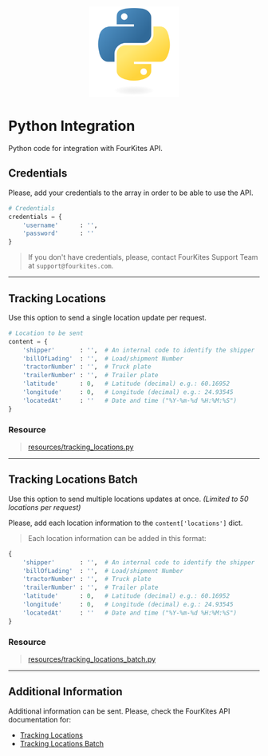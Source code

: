 <div align="center">
	<img src="../assets/images/logos/languages/python.svg" width="180" alt="Python">
</div>

# Python Integration
Python code for integration with FourKites API.

## Credentials
Please, add your credentials to the array in order to be able to use the API.

```python
# Credentials
credentials = {
    'username'      : '',
    'password'      : ''
}
```

> If you don't have credentials, please, contact FourKites Support Team at `support@fourkites.com`.

---

## Tracking Locations
Use this option to send a single location update per request.

```python
# Location to be sent
content = {
    'shipper'       : '',  # An internal code to identify the shipper
    'billOfLading'  : '',  # Load/shipment Number
    'tractorNumber' : '',  # Truck plate
    'trailerNumber' : '',  # Trailer plate
    'latitude'      : 0,   # Latitude (decimal) e.g.: 60.16952
    'longitude'     : 0,   # Longitude (decimal) e.g.: 24.93545
    'locatedAt'     : ''   # Date and time ("%Y-%m-%d %H:%M:%S")
}
```

### Resource
> [resources/tracking_locations.py](./resources/tracking_locations.py)

---

## Tracking Locations Batch
Use this option to send multiple locations updates at once. _(Limited to 50 locations per request)_

Please, add each location information to the `content['locations']` dict.
> Each location information can be added in this format:
```python
{
    'shipper'       : '',  # An internal code to identify the shipper
    'billOfLading'  : '',  # Load/shipment Number
    'tractorNumber' : '',  # Truck plate
    'trailerNumber' : '',  # Trailer plate
    'latitude'      : 0,   # Latitude (decimal) e.g.: 60.16952
    'longitude'     : 0,   # Longitude (decimal) e.g.: 24.93545
    'locatedAt'     : ''   # Date and time ("%Y-%m-%d %H:%M:%S")
}
```

### Resource
> [resources/tracking_locations_batch.py](./resources/tracking_locations_batch.py)

---

## Additional Information
Additional information can be sent. Please, check the FourKites API documentation for:
* [Tracking Locations](https://support.fourkites.com/hc/en-us/articles/115007622407-Tracking-Locations-Batch#TrackingLocations-Batch-REQUESTFORMAT "Request Format")
* [Tracking Locations Batch](https://support.fourkites.com/hc/en-us/articles/115007779288-Tracking-Locations#TrackingLocations-REQUESTFORMAT "Request Format")